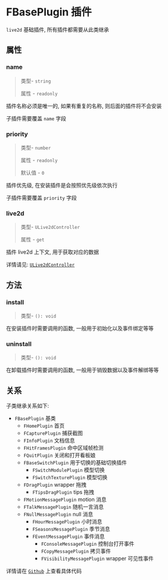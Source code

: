 # FBasePlugin 插件

`live2d` 基础插件, 所有插件都需要从此类继承

## 属性

### name

> 类型- `string`
>
> 属性 - `readonly`

插件名称必须是唯一的, 如果有重复的名称, 则后面的插件将不会安装

子插件需要覆盖 `name` 字段

### priority

> 类型- `number`
>
> 属性 - `readonly`
>
> 默认值 - `0`

插件优先级, 在安装插件是会按照优先级依次执行

子插件需要覆盖 `priority` 字段

### live2d

> 类型- `ULive2dController`
>
> 属性 - `get`

插件 live2d 上下文, 用于获取对应的数据

详情请见: [`ULive2dController`](../control/)

## 方法

### install

> 类型- `(): void`

在安装插件时需要调用的函数, 一般用于初始化以及事件绑定等等

### uninstall

> 类型- `(): void`

在卸载插件时需要调用的函数, 一般用于销毁数据以及事件解绑等等

## 关系

子类继承关系如下:

- `FBasePlugin` 基类
  - `FHomePlugin` 首页
  - `FCapturePlugin` 捕获截图
  - `FInfoPlugin` 文档信息
  - `FHitFramesPlugin` 命中区域帧检测
  - `FQuitPlugin` 关闭和打开看板娘
  - `FBaseSwitchPlugin` 用于切换的基础切换插件
    - `FSwitchModulePlugin` 模型切换
    - `FSwitchTexturePlugin` 模型切换
  - `FDragPlugin` wrapper 拖拽
    - `FTipsDragPlugin` tips 拖拽
  - `FMotionMessagePlugin` motion 消息
  - `FTalkMessagePlugin` 随机一言消息
  - `FNullMessagePlugin` null 消息
    - `FHourMessagePlugin` 小时消息
    - `FSeasonsMessagePlugin` 季节消息
    - `FEventMessagePlugin` 事件消息
      - `FConsoleMessagePlugin` 控制台打开事件
      - `FCopyMessagePlugin` 拷贝事件
      - `FVisibilityMessagePlugin` wrapper 可见性事件

详情请在 [`Github`](https://github.com/wonder-light/wl-live2d/blob/main/lib/plugins/base.ts) 上查看具体代码
